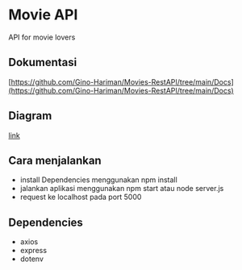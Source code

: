 # Movie API 

API for movie lovers

## Dokumentasi
[https://github.com/Gino-Hariman/Movies-RestAPI/tree/main/Docs](https://github.com/Gino-Hariman/Movies-RestAPI/tree/main/Docs)

## Diagram
[link](link)

## Cara menjalankan
- install Dependencies menggunakan npm install
- jalankan aplikasi menggunakan npm start atau node server.js
- request ke localhost pada port 5000

## Dependencies
- axios
- express
- dotenv